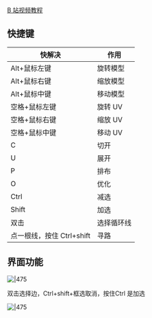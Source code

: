 [B 站视频教程](https://www.doubao.com/chat/158156327714818)

## 快捷键

| 快解决                | 作用    |
| ------------------ | ----- |
| Alt+鼠标左键           | 旋转模型  |
| Alt+鼠标右键           | 缩放模型  |
| Alt+鼠标中键           | 移动模型  |
| 空格+鼠标左键            | 旋转 UV |
| 空格+鼠标右键            | 缩放 UV |
| 空格+鼠标中键            | 移动 UV |
| C                  | 切开    |
| U                  | 展开    |
| P                  | 排布    |
| O                  | 优化    |
| Ctrl               | 减选    |
| Shift              | 加选    |
| 双击                 | 选择循环线 |
| 点一根线，按住 Ctrl+shift | 寻路    |



## 界面功能

![|475](https://qhdtc.oss-cn-chengdu.aliyuncs.com/obsidian/202409021550484.png)

双击选择边，Ctrl+shift+框选取消，按住Ctrl 是加选

![|475](https://qhdtc.oss-cn-chengdu.aliyuncs.com/obsidian/202409021553309.png)

